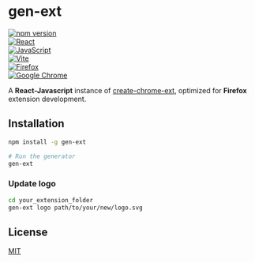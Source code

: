 # gen-ext

[![npm version](https://img.shields.io/npm/v/gen-ext/latest.svg)](https://www.npmjs.com/package/gen-ext)  
[![React](https://img.shields.io/badge/React-%2320232a.svg?logo=react&logoColor=%2361DAFB)](https://react.dev/)  
[![JavaScript](https://img.shields.io/badge/JavaScript-F7DF1E?logo=javascript&logoColor=000)](https://developer.mozilla.org/en-US/docs/Web/JavaScript)  
[![Vite](https://badges.aleen42.com/src/vitejs.svg)](https://vitejs.dev/)  
[![Firefox](https://img.shields.io/badge/Firefox-FF7139?logo=Firefox&logoColor=white)](https://www.mozilla.org/firefox/)  
[![Google Chrome](https://img.shields.io/badge/Google%20Chrome-4285F4?logo=GoogleChrome&logoColor=white)](https://www.google.com/chrome/)

A **React-Javascript** instance of [create-chrome-ext](https://github.com/guocaoyi/create-chrome-ext), optimized for **Firefox** extension development.

## Installation

```sh
npm install -g gen-ext

# Run the generator
gen-ext
```

### Update logo

```sh
cd your_extension_folder
gen-ext logo path/to/your/new/logo.svg
```

## License

[MIT](LICENSE)
